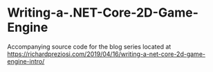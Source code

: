# Writing-a-.NET-Core-2D-Game-Engine
Accompanying source code for the blog series located at https://richardpreziosi.com/2019/04/16/writing-a-net-core-2d-game-engine-intro/
